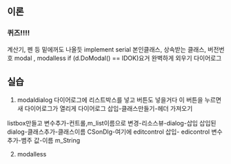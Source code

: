 ## 이론
### 퀴즈!!!!
계산기, 펜 등 밑에꺼도 나올듯
implement serial 본인클래스, 상속받는 클래스, 버전번호 
modal , modalless
if (d.DoModal() == IDOK)요거 완벽하게 외우기
다이어로그
## 실습
1. modaldialog
다이어로그에 리스트박스를 넣고 버튼도 넣을거다
이 버튼을 누르면 새 다이어로그가 열리게
다이어로그 삽입-클래스만들기-헤더 가져오기

listbox만들고 변수추가-컨트롤,m_list이름으로 변경-리소스뷰-dialog-삽입
삽입된 dialog-클래스추가-클래스이름 CSonDlg-여기에 editcontrol 삽입-
edicontrol 변수추가-볌주 값-이름 m_String

2. modalless
